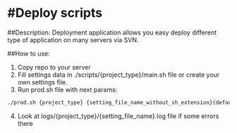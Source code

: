 #Deploy scripts
======

##Description:
Deployment application allows you easy deploy different type of application on many servers via SVN.


##How to use:

1. Copy repo to your server
2. Fill settings data in ./scripts/{project_type}/main.sh file or create your own settings file.
3. Run prod.sh file with next params:
```bash
./prod.sh {project_type} {setting_file_name_without_sh_extension}(default:"main") {number_of_revisions_in_repo_tags_folder}(default:"1")
```

4. Look at logs/{project_type}/{setting_file_name}.log file if some errors there
